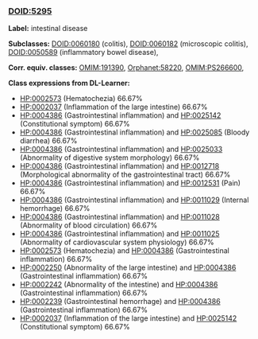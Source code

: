 
### [DOID:5295](http://purl.obolibrary.org/obo/DOID_5295)
**Label:** intestinal disease

**Subclasses:** [DOID:0060180](http://purl.obolibrary.org/obo/DOID_0060180) (colitis), [DOID:0060182](http://purl.obolibrary.org/obo/DOID_0060182) (microscopic colitis), [DOID:0050589](http://purl.obolibrary.org/obo/DOID_0050589) (inflammatory bowel disease), 

**Corr. equiv. classes:** [OMIM:191390](http://purl.obolibrary.org/obo/OMIM_191390), [Orphanet:58220](http://www.orpha.net/ORDO/Orphanet_58220), [OMIM:PS266600](http://purl.obolibrary.org/obo/OMIM_PS266600), 

**Class expressions from DL-Learner:**

- [HP:0002573](http://purl.obolibrary.org/obo/HP_0002573) (Hematochezia) 66.67%
- [HP:0002037](http://purl.obolibrary.org/obo/HP_0002037) (Inflammation of the large intestine) 66.67%
- [HP:0004386](http://purl.obolibrary.org/obo/HP_0004386) (Gastrointestinal inflammation) and [HP:0025142](http://purl.obolibrary.org/obo/HP_0025142) (Constitutional symptom) 66.67%
- [HP:0004386](http://purl.obolibrary.org/obo/HP_0004386) (Gastrointestinal inflammation) and [HP:0025085](http://purl.obolibrary.org/obo/HP_0025085) (Bloody diarrhea) 66.67%
- [HP:0004386](http://purl.obolibrary.org/obo/HP_0004386) (Gastrointestinal inflammation) and [HP:0025033](http://purl.obolibrary.org/obo/HP_0025033) (Abnormality of digestive system morphology) 66.67%
- [HP:0004386](http://purl.obolibrary.org/obo/HP_0004386) (Gastrointestinal inflammation) and [HP:0012718](http://purl.obolibrary.org/obo/HP_0012718) (Morphological abnormality of the gastrointestinal tract) 66.67%
- [HP:0004386](http://purl.obolibrary.org/obo/HP_0004386) (Gastrointestinal inflammation) and [HP:0012531](http://purl.obolibrary.org/obo/HP_0012531) (Pain) 66.67%
- [HP:0004386](http://purl.obolibrary.org/obo/HP_0004386) (Gastrointestinal inflammation) and [HP:0011029](http://purl.obolibrary.org/obo/HP_0011029) (Internal hemorrhage) 66.67%
- [HP:0004386](http://purl.obolibrary.org/obo/HP_0004386) (Gastrointestinal inflammation) and [HP:0011028](http://purl.obolibrary.org/obo/HP_0011028) (Abnormality of blood circulation) 66.67%
- [HP:0004386](http://purl.obolibrary.org/obo/HP_0004386) (Gastrointestinal inflammation) and [HP:0011025](http://purl.obolibrary.org/obo/HP_0011025) (Abnormality of cardiovascular system physiology) 66.67%
- [HP:0002573](http://purl.obolibrary.org/obo/HP_0002573) (Hematochezia) and [HP:0004386](http://purl.obolibrary.org/obo/HP_0004386) (Gastrointestinal inflammation) 66.67%
- [HP:0002250](http://purl.obolibrary.org/obo/HP_0002250) (Abnormality of the large intestine) and [HP:0004386](http://purl.obolibrary.org/obo/HP_0004386) (Gastrointestinal inflammation) 66.67%
- [HP:0002242](http://purl.obolibrary.org/obo/HP_0002242) (Abnormality of the intestine) and [HP:0004386](http://purl.obolibrary.org/obo/HP_0004386) (Gastrointestinal inflammation) 66.67%
- [HP:0002239](http://purl.obolibrary.org/obo/HP_0002239) (Gastrointestinal hemorrhage) and [HP:0004386](http://purl.obolibrary.org/obo/HP_0004386) (Gastrointestinal inflammation) 66.67%
- [HP:0002037](http://purl.obolibrary.org/obo/HP_0002037) (Inflammation of the large intestine) and [HP:0025142](http://purl.obolibrary.org/obo/HP_0025142) (Constitutional symptom) 66.67%


